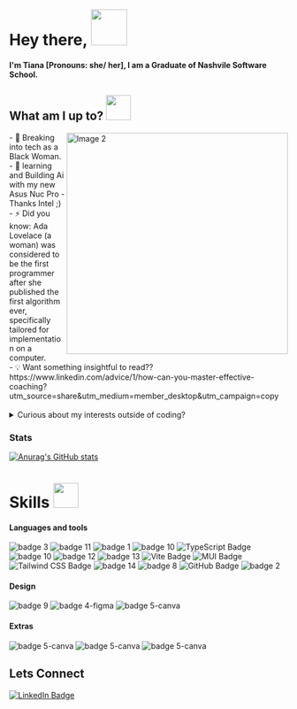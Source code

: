
<h1 style>
  Hey there, 
  <img src="https://media.tenor.com/DcDYpWonGbIAAAAj/budding-pop-cute.gif" width="65px"/>
</h1>


<h4  { border-bottom: 0; } >
I'm Tiana [Pronouns: she/ her], I am a Graduate of Nashvile Software School. 
</h4>




## What am I up to? <img src="https://media.tenor.com/ZradFz5PxssAAAAj/mimibubu.gif" width="45px"/> 
<img align="right" src="https://i.etsystatic.com/26891008/r/il/da2385/2935046038/il_fullxfull.2935046038_cf92.jpg" alt="Image 2" width="400" />
- 🔭 Breaking into tech as a Black Woman. <br>
- 💾 learning and Building Ai with my new Asus Nuc Pro - Thanks Intel ;) <br> 
- ⚡ Did you know: Ada Lovelace (a woman) was considered to be the first programmer after she published the first algorithm ever, specifically tailored for implementation on a computer. <br>
- 💡 Want something insightful to read??
 <br>
 https://www.linkedin.com/advice/1/how-can-you-master-effective-coaching?utm_source=share&utm_medium=member_desktop&utm_campaign=copy <br>
<br>
<details> 
<br>
<summary> Curious about my interests outside of coding? </summary>
<div>
  <h2> In my day to day I like... </h2> 
    <li> Running, yoga, climbing </li>
    <li> Building miniature lego sculptures </li>
    <li> Solving complex sudoku puzzles </li>
    <li> Crafting new things </li>  
</div> 
<div> 
  <h2> My passions are: </h2> 
    <li> Discussing black women in tech </li>
    <li> Music </li>
    <li> Cooking </li>
    <li> Building Community </li>
</div>
</details>


### Stats

[![Anurag's GitHub stats](https://github-readme-stats.vercel.app/api?username=trobinson1097&show_icons=true&theme=material-palenight)](https://github.com/anuraghazra/github-readme-stats)



# Skills <img src="https://media.tenor.com/t-xvgPEJkZAAAAAj/mimibubu.gif" width="45px">  

#### Languages and tools
![badge 3](https://img.shields.io/badge/React-20232A?style=for-the-badge&logo=react&logoColor=61DAFB)
![badge 11](https://img.shields.io/badge/JavaScript-323330?style=for-the-badge&logo=javascript&logoColor=F7DF1E)
![badge 1](https://img.shields.io/badge/Django-092E20?style=for-the-badge&logo=django&logoColor=green)
![badge 10](https://img.shields.io/badge/Python-FFD43B?style=for-the-badge&logo=python&logoColor=blue)
![TypeScript Badge](https://img.shields.io/badge/TypeScript-3178C6?logo=typescript&logoColor=fff&style=for-the-badge)
![badge 10](https://img.shields.io/badge/SQLite-07405E?style=for-the-badge&logo=sqlite&logoColor=white)
![badge 12](https://img.shields.io/badge/HTML5-E34F26?style=for-the-badge&logo=html5&logoColor=white)
![badge 13](https://img.shields.io/badge/CSS3-1572B6?style=for-the-badge&logo=css3&logoColor=white)
![Vite Badge](https://img.shields.io/badge/Vite-646CFF?logo=vite&logoColor=fff&style=for-the-badge)
![MUI Badge](https://img.shields.io/badge/MUI-007FFF?logo=mui&logoColor=fff&style=for-the-badge)
![Tailwind CSS Badge](https://img.shields.io/badge/Tailwind%20CSS-06B6D4?logo=tailwindcss&logoColor=fff&style=for-the-badge)
![badge 14](https://img.shields.io/badge/json-5E5C5C?style=for-the-badge&logo=json&logoColor=white)
![badge 8](https://img.shields.io/badge/GIT-E44C30?style=for-the-badge&logo=git&logoColor=white)
![GitHub Badge](https://img.shields.io/badge/GitHub-181717?logo=github&logoColor=fff&style=for-the-badge)
![badge 2](https://img.shields.io/badge/Postman-FF6C37?style=for-the-badge&logo=Postman&logoColor=white)

#### Design
![badge 9](https://img.shields.io/badge/Trello-0052CC?style=for-the-badge&logo=trello&logoColor=white)
![badge 4-figma](https://img.shields.io/badge/Figma-F24E1E?style=for-the-badge&logo=figma&logoColor=white)
![badge 5-canva](https://img.shields.io/badge/Canva-%2300C4CC.svg?&style=for-the-badge&logo=Canva&logoColor=white)

#### Extras
![badge 5-canva](https://img.shields.io/badge/Notion-000000?style=for-the-badge&logo=notion&logoColor=white)
![badge 5-canva](https://img.shields.io/badge/Trello-0052CC?style=for-the-badge&logo=trello&logoColor=white)
![badge 5-canva](https://img.shields.io/badge/Miro-050038?style=for-the-badge&logo=Miro&logoColor=white)
## Lets Connect

<a href="https://www.linkedin.com/in/tiana-rob/](https://www.linkedin.com/in/tiana-rob/">
   <img  src="https://img.shields.io/badge/LinkedIn-blue?style=for-the-badge&logo=linkedin&logoColor=white" alt="LinkedIn Badge"/>
</a>
